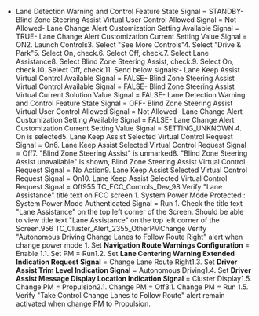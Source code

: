 - Lane Detection Warning and Control Feature State Signal = STANDBY- Blind Zone Steering Assist Virtual User Control Allowed Signal = Not Allowed- Lane Change Alert Customization Setting Available Signal = TRUE- Lane Change Alert Customization Current Setting Value Signal = ON2. Launch Controls3. Select "See More Controls"4. Select "Drive & Park"5. Select On, check.6. Select Off, check.7. Select Lane Assistance8. Select Blind Zone Steering Assist, check.9. Select On, check.10. Select Off, check.11. Send below signals:- Lane Keep Assist Virtual Control Available Signal = FALSE- Blind Zone Steering Assist Virtual Control Available Signal = FALSE- Blind Zone Steering Assist Virtual Current Solution Value Signal = FALSE- Lane Detection Warning and Control Feature State Signal = OFF- Blind Zone Steering Assist Virtual User Control Allowed Signal = Not Allowed- Lane Change Alert Customization Setting Available Signal = FALSE- Lane Change Alert Customization Current Setting Value Signal = SETTING_UNKNOWN 4. On is selected5. Lane Keep Assist Selected Virtual Control Request Signal = On6. Lane Keep Assist Selected Virtual Control Request Signal = Off7. "Blind Zone Steering Assist" is unmarked8. "Blind Zone Steering Assist unavailable" is shown, Blind Zone Steering Assist Virtual Control Request Signal = No Action9. Lane Keep Assist Selected Virtual Control Request Signal = On10. Lane Keep Assist Selected Virtual Control Request Signal = Off955 TC_FCC_Controls_Dev_98 Verify "Lane Assistance" title text on FCC screen 1. System Power Mode Protected : System Power Mode Authenticated Signal = Run 1. Check the title text "Lane Assistance" on the top left corner of the Screen. Should be able to view title text "Lane Assistance" on the top left corner of the Screen.956 TC_Cluster_Alert_2355_OtherPMChange Verify "Autonomous Driving Change Lanes to Follow Route Right" alert when change power mode 1. Set **Navigation Route Warnings Configuration** = Enable 1.1. Set PM = Run1.2. Set **Lane Centering Warning Extended Indication Request Signal** = Change Lane Route Right1.3. Set **Driver Assist Trim Level Indication Signal** = Autonomous Driving1.4. Set **Driver Assist Message Display Location Indication Signal** = Cluster Display1.5. Change PM = Propulsion2.1. Change PM = Off3.1. Change PM = Run 1.5. Verify "Take Control Change Lanes to Follow Route" alert remain activated when change PM to Propulsion.
